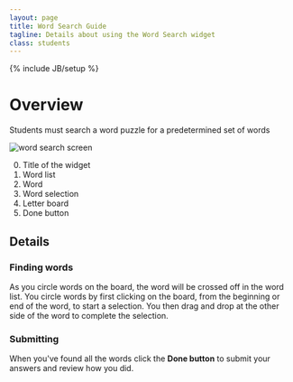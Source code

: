 ```yaml
---
layout: page
title: Word Search Guide
tagline: Details about using the Word Search widget
class: students
---
```

{% include JB/setup %}

# Overview #

Students must search a word puzzle for a predetermined set of words

![word search screen]({{BASE_PATH}}/assets/img/widget_guides_wordsearch.jpg "word search screen")

0. Title of the widget
0. Word list
0. Word
0. Word selection
0. Letter board
0. Done button

## Details ##

### Finding words ###

As you circle words on the board, the word will be crossed off in the word list. You circle words by first clicking on the board, from the beginning or end of the word, to start a selection. You then drag and drop at the other side of the word to complete the selection.
### Submitting ###

When you've found all the words click the **Done button** to submit your answers and review how you did.